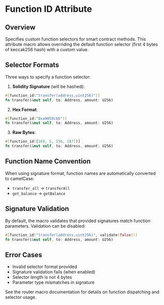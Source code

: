 # Function ID Attribute

## Overview

Specifies custom function selectors for smart contract methods. This attribute macro allows overriding the default function selector (first 4 bytes of keccak256 hash) with a custom value.

## Selector Formats

Three ways to specify a function selector:

1. **Solidity Signature** (will be hashed):

```rust
#[function_id("transfer(address,uint256)")]
fn transfer(&mut self, to: Address, amount: U256)
```

2. **Hex Format**:

```rust
#[function_id("0xa9059cbb")]
fn transfer(&mut self, to: Address, amount: U256)
```

3. **Raw Bytes**:

```rust
#[function_id([169, 5, 156, 187])]
fn transfer(&mut self, to: Address, amount: U256)
```

## Function Name Convention

When using signature format, function names are automatically converted to camelCase:

- `transfer_all` → `transferAll`
- `get_balance` → `getBalance`

## Signature Validation

By default, the macro validates that provided signatures match function parameters.
Validation can be disabled:

```rust
#[function_id("transfer(address,uint256)", validate(false))]
fn transfer(&mut self, to: Address, amount: U256)
```

## Error Cases

- Invalid selector format provided
- Signature validation fails (when enabled)
- Selector length is not 4 bytes
- Parameter type mismatches in signature

See the router macro documentation for details on function dispatching and selector usage.
